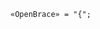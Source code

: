 <!-- This file is generated automatically by infrastructure scripts. Please don't edit by hand. -->

```{ .ebnf .slang-ebnf #OpenBrace }
«OpenBrace» = "{";
```
